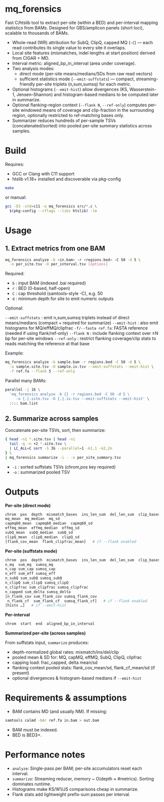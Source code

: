 # mq_forensics

Fast C/htslib tool to extract per-site (within a BED) and per-interval mapping statistics from BAMs. Designed for GBS/amplicon panels (short loci), scalable to thousands of BAMs.

- Whole-read (WR) attribution for SubQ, ClipQ, capped MQ (`-C`) — each read contributes its single value to every site it overlaps.
- Local site features (mismatches, indel lengths at start position) derived from CIGAR + MD.
- Interval metric: aligned_bp_in_interval (area under coverage).
- Two analysis modes:
  - direct mode (per-site means/medians/SDs from raw read vectors)
  - sufficient statistics mode (`--emit-suffstats`) — compact, streaming-friendly per-site triplets (n,sum,sumsq) for each metric.
- Optional histograms (`--emit-hist`) allow divergences (KS, Wasserstein-1, Jensen–Shannon) and histogram-based medians to be computed later in summarize.
- Optional flanking-region context (`--flank N`, `--ref-only`) computes per-site windowed means of coverage and clip-fraction in the surrounding region, optionally restricted to ref-matching bases only.
- Summarizer reduces hundreds of per-sample TSVs (concatenated/sorted) into pooled per-site summary statistics across samples.

# Build

Requires:
- GCC or Clang with C11 support
- htslib v1.18+ installed and discoverable via pkg-config

```bash
make
```

or manual:
```bash
gcc -O3 -std=c11 -o mq_forensics src/*.c \
  $(pkg-config --cflags --libs htslib) -lm
```

# Usage

## 1. Extract metrics from one BAM

```bash 
mq_forensics analyze -b <in.bam> -r <regions.bed> -C 50 -d 5 \
  -o per_site.tsv -O per_interval.tsv [options]
```

Required:

- `b` : input BAM (indexed .bai required)
- `r` : BED (0-based, half-open)
- `C` : cap threshold (samtools-style -C), e.g. 50
- `d` : minimum depth for site to emit numeric outputs

Optional:

`--emit-suffstats` : emit n,sum,sumsq triplets instead of direct means/medians (compact + required for summarize)
`--emit-hist`      : also emit histograms for MQ/effMQ/clipfrac
`-f/--fasta ref.fa`: FASTA reference (needed if using flank/ref-only)
`--flank N`        : include flanking context over ±N bp for per-site windows
`--ref-only`       : restrict flanking coverage/clip stats to reads matching the reference at that base

Example:

```bash
mq_forensics analyze -b sample.bam -r regions.bed -C 50 -d 5 \
  -o sample.site.tsv -O sample.iv.tsv --emit-suffstats --emit-hist \
  -f ref.fa --flank 5 --ref-only
```

Parallel many BAMs:

```bash
parallel -j 16 \
  'mq_forensics analyze -b {} -r regions.bed -C 50 -d 5 \
     -o {.}.site.tsv -O {.}.iv.tsv --emit-suffstats --emit-hist' \
  :::: bam.list
```

## 2. Summarize across samples
Concatenate per-site TSVs, sort, then summarize:

```bash
{ head -n1 *.site.tsv | head -n1
  tail -q -n +2 *.site.tsv \
  | LC_ALL=C sort -S 3G --parallel=1 -k1,1 -k2,2n
} \
| mq_forensics summarize -i - -o per_site_summary.tsv
```

- `-i` : sorted suffstats TSVs (chrom,pos key required)
- `-o` : summarized pooled TSV

# Outputs

**Per-site (direct mode)**

```bash
chrom  pos  depth  mismatch_bases  ins_len_sum  del_len_sum  clip_bases_sum
mq_mean  mq_median  mq_sd
capmq60_mean  capmq60_median  capmq60_sd
effmq_mean  effmq_median  effmq_sd
subQ_mean  subQ_median  subQ_sd
clipQ_mean  clipQ_median  clipQ_sd
[flank_cov_mean  flank_clipfrac_mean]   # if --flank enabled
```

**Per-site (suffstats mode)**

```bash
chrom  pos  depth  mismatch_bases  ins_len_sum  del_len_sum  clip_bases_sum
n_mq  sum_mq  sumsq_mq
n_cap sum_cap sumsq_cap
n_eff sum_eff sumsq_eff
n_subQ sum_subQ sumsq_subQ
n_clipQ sum_clipQ sumsq_clipQ
n_clipfrac sum_clipfrac sumsq_clipfrac
n_capped sum_delta sumsq_delta
[n_flank_cov sum_flank_cov sumsq_flank_cov
 n_flank_cf  sum_flank_cf  sumsq_flank_cf]   # if --flank enabled
[hists …]   # if --emit-hist
```

**Per-interval**

```bash
chrom  start  end  aligned_bp_in_interval
```

**Summarized per-site (across samples)**

From suffstats input, `summarize` produces:
- depth-normalized global rates: mismatch/ins/del/clip
- pooled mean & SD for: MQ, capMQ, effMQ, SubQ, ClipQ, clipfrac
- capping load: frac_capped, delta mean/sd
- flanking context pooled stats: flank_cov_mean/sd, flank_cf_mean/sd (if present)
- optional divergences & histogram-based medians if `--emit-hist`


# Requirements & assumptions

- BAM contains MD (and usually NM). If missing:

```bash
samtools calmd -bAr ref.fa in.bam > out.bam
```

- BAM must be indexed.
- BED is BED3+.



# Performance notes

- `analyze`: Single-pass per BAM; per-site accumulators reset each interval.
- `summarize`: Streaming reducer, memory ~ O(depth × #metrics). Sorting dominates runtime.
- Histograms make KS/W1/JS comparisons cheap in summarize.
- Flank stats add lightweight prefix-sum passes per interval.

